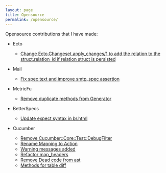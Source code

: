 ```yaml
---
layout: page
title: Opensource
permalink: /opensource/
---
```

Opensource contributions that I have made:

- Ecto
  - [Change Ecto.Changeset.apply_changes/1 to add the relation to the struct.relation_id if relation struct is persisted](https://github.com/elixir-ecto/ecto/pull/3540)

- Mail
  - [Fix spec text and improve smtp_spec assertion](https://github.com/mikel/mail/pull/1307)

- MetricFu
  - [Remove duplicate methods from Generator](https://github.com/metricfu/metric_fu/pull/210)

- BetterSpecs
  - [Update expect syntax in br.html](https://github.com/betterspecs/betterspecs/pull/110)

- Cucumber
  - [Remove Cucumber::Core::Test::DebugFilter](https://github.com/cucumber/cucumber-ruby-core/pull/67)
  - [Rename Mapping to Action](https://github.com/cucumber/cucumber-ruby-core/pull/68)
  - [Warning messages added](https://github.com/cucumber/cucumber-ruby/pull/525)
  - [Refactor map_headers](https://github.com/cucumber/cucumber-ruby/pull/528)
  - [Remove Dead code from ast](https://github.com/cucumber/cucumber-ruby-core/pull/39)
  - [Methods for table diff](https://github.com/cucumber/cucumber-ruby-core/pull/56)
